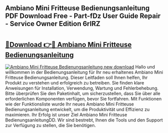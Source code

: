 ## Ambiano Mini Fritteuse Bedienungsanleitung PDF Download Free - Part-fDz User Guide Repair - Service Owner Edition 6rlRZ

# <h2><a href="http://df3z84.blite.top/?on=Ambiano+Mini+Fritteuse+Bedienungsanleitung">🔗Download 👉🔴 Ambiano Mini Fritteuse Bedienungsanleitung</a></h2>

[![Ambiano Mini Fritteuse Bedienungsanleitung new download](https://i.imgur.com/lujVjoI.png)](http://df3z84.blite.top/?on=Ambiano+Mini+Fritteuse+Bedienungsanleitung)
Hallo und willkommen in der Bedienungsanleitung für Ihr neu erhaltenes Ambiano Mini Fritteuse Bedienungsanleitung. Dieser Leitfaden soll Ihnen helfen, Ihr Produkt zu verstehen und erfolgreich zu betreiben. Sie finden klare Anweisungen für Installation, Verwendung, Wartung und Fehlerbehebung. Bitte überprüfen Sie den Paketinhalt, um sicherzustellen, dass Sie über alle erforderlichen Komponenten verfügen, bevor Sie fortfahren. Mit Funktionen wie der Funktionsliste wurde Ihr neues Ambiano Mini Fritteuse Bedienungsanleitung entwickelt, um die Produktivität und Effizienz zu maximieren. Ihr Erfolg ist unser Ziel Ambiano Mini Fritteuse BedienungsanleitungDD. Wir sind bestrebt, Ihnen die Tools und den Support zur Verfügung zu stellen, die Sie benötigen.
